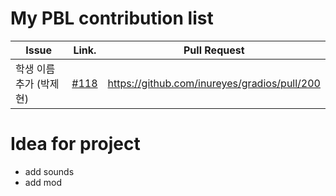 My PBL contribution list
========================

| Issue                    | Link.   | Pull Request |
|--------------------------|---------|--------------|
|학생 이름 추가 (박제현)   | [#118](https://github.com/inureyes/gradios/issues/118) |https://github.com/inureyes/gradios/pull/200|

Idea for project
================

 * add sounds
 * add mod
